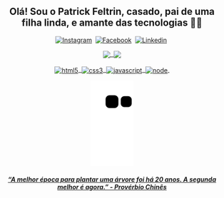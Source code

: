 <div align="center">
  
## Olá! Sou o Patrick Feltrin, casado, pai de uma filha linda, e amante das tecnologias 🥰🤙

[![Instagram](https://img.shields.io/badge/Instagram-E4405F?style=for-the-badge&logo=instagram&logoColor=white)](https://instagram.com/pfeltrin)&nbsp;
[![Facebook](https://img.shields.io/badge/Facebook-1877F2?style=for-the-badge&logo=facebook&logoColor=white)](https://www.facebook.com/pfeltrin07)&nbsp;
[![Linkedin](https://img.shields.io/badge/LinkedIn-0077B5?style=for-the-badge&logo=linkedin&logoColor=white)](https://www.linkedin.com/in/pfeltrin)&nbsp;
  
<a href="https://github.com/pfeltrin" target="_blank">  
<img align="center" height="180em" src="https://github-readme-stats.vercel.app/api/top-langs/?username=pfeltrin&layout=compact)](https://github.com/pfeltrin/github-readme-stats" />&nbsp;
<img align="center" height="180em" src="https://github-readme-stats.vercel.app/api?username=pfeltrin&show_icons=true&theme=github_dark" />

<div style="display: inline_block"><br/>
<img align="center" alt="html5" src="https://img.shields.io/badge/HTML5-E34F26?style=for-the-badge&logo=html5&logoColor=white"/>&nbsp;
<img align="center" alt="css3" src="https://img.shields.io/badge/CSS3-1572B6?style=for-the-badge&logo=css3&logoColor=white"/>&nbsp;
<img align="center" alt="javascript" src="https://img.shields.io/badge/JavaScript-323330?style=for-the-badge&logo=javascript&logoColor=F7DF1E"/>&nbsp;
<img align="center" alt="node" src="https://img.shields.io/badge/Node.js-43853D?style=for-the-badge&logo=node.js&logoColor=white"/>&nbsp;
</div>

![Snake animation](https://github.com/pfeltrin/pfeltrin/blob/output/github-contribution-grid-snake.svg)

#### <em> “A melhor época para plantar uma árvore foi há 20 anos. A segunda melhor é agora.” - Provérbio Chinês

</div>
